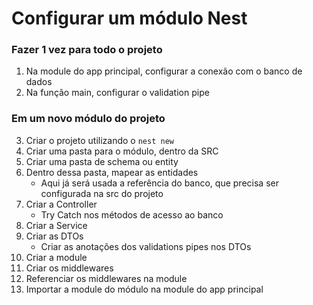 # Configurar um módulo Nest

### Fazer 1 vez para todo o projeto
1. Na module do app principal, configurar a conexão com o banco de dados
2. Na função main, configurar o validation pipe

### Em um novo módulo do projeto
3. Criar o projeto utilizando o `nest new`
4. Criar uma pasta para o módulo, dentro da SRC
5. Criar uma pasta de schema ou entity
6. Dentro dessa pasta, mapear as entidades
   - Aqui já será usada a referência do banco, que precisa ser configurada na src do projeto
7. Criar a Controller
   - Try Catch nos métodos de acesso ao banco
8. Criar a Service
9. Criar as DTOs
   - Criar as anotações dos validations pipes nos DTOs
10. Criar a module
11. Criar os middlewares
12. Referenciar os middlewares na module
13. Importar a module do módulo na module do app principal

